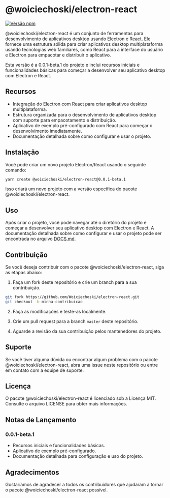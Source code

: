 # @woiciechoski/electron-react

[![Versão npm](https://badge.fury.io/js/%40woiciechoski%2Felectron-react.svg)](https://www.npmjs.com/package/@woiciechoski/electron-react)

@woiciechoski/electron-react é um conjunto de ferramentas para desenvolvimento de aplicativos desktop usando Electron e React. Ele fornece uma estrutura sólida para criar aplicativos desktop multiplataforma usando tecnologias web familiares, como React para a interface do usuário e Electron para empacotar e distribuir o aplicativo.

Esta versão é a 0.0.1-beta.1 do projeto e inclui recursos iniciais e funcionalidades básicas para começar a desenvolver seu aplicativo desktop com Electron e React.

## Recursos

- Integração do Electron com React para criar aplicativos desktop multiplataforma.
- Estrutura organizada para o desenvolvimento de aplicativos desktop com suporte para empacotamento e distribuição.
- Aplicativo de exemplo pré-configurado com React para começar o desenvolvimento imediatamente.
- Documentação detalhada sobre como configurar e usar o projeto.

## Instalação

Você pode criar um novo projeto Electron/React usando o seguinte comando:

```bash
yarn create @woiciechoski/electron-react@0.0.1-beta.1
```

Isso criará um novo projeto com a versão específica do pacote @woiciechoski/electron-react.

## Uso

Após criar o projeto, você pode navegar até o diretório do projeto e começar a desenvolver seu aplicativo desktop com Electron e React. A documentação detalhada sobre como configurar e usar o projeto pode ser encontrada no arquivo [DOCS.md](https://github.com/Woiciechoski/electron-react/DOCS/DOCS.md).

## Contribuição

Se você deseja contribuir com o pacote @woiciechoski/electron-react, siga as etapas abaixo:

1. Faça um fork deste repositório e crie um branch para a sua contribuição.

```bash
git fork https://github.com/Woiciechoski/electron-react.git
git checkout -b minha-contribuicao
```

2. Faça as modificações e teste-as localmente.

3. Crie um pull request para a branch `master` deste repositório.

4. Aguarde a revisão da sua contribuição pelos mantenedores do projeto.

## Suporte

Se você tiver alguma dúvida ou encontrar algum problema com o pacote @woiciechoski/electron-react, abra uma issue neste repositório ou entre em contato com a equipe de suporte.

## Licença

O pacote @woiciechoski/electron-react é licenciado sob a Licença MIT. Consulte o arquivo LICENSE para obter mais informações.

## Notas de Lançamento

### 0.0.1-beta.1

- Recursos iniciais e funcionalidades básicas.
- Aplicativo de exemplo pré-configurado.
- Documentação detalhada para configuração e uso do projeto.

## Agradecimentos

Gostaríamos de agradecer a todos os contribuidores que ajudaram a tornar o pacote @woiciechoski/electron-react possível.